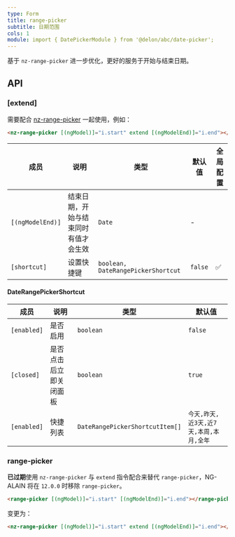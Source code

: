 ```yaml
---
type: Form
title: range-picker
subtitle: 日期范围
cols: 1
module: import { DatePickerModule } from '@delon/abc/date-picker';
---
```


基于 `nz-range-picker` 进一步优化，更好的服务于开始与结束日期。

## API

### [extend]

需要配合 [nz-range-picker](https://ng.ant.design/components/date-picker/zh#nz-range-picker) 一起使用，例如：

```html
<nz-range-picker [(ngModel)]="i.start" extend [(ngModelEnd)]="i.end"></nz-range-picker>
```

| 成员 | 说明 | 类型 | 默认值 | 全局配置 |
|----|----|----|-----|------|
| `[(ngModelEnd)]` | 结束日期，开始与结束同时有值才会生效 | `Date` | - |  |
| `[shortcut]` | 设置快捷键 | `boolean, DateRangePickerShortcut` | `false` | ✅ |

#### DateRangePickerShortcut

| 成员 | 说明 | 类型 | 默认值 |
|----|----|----|-----|
| `[enabled]` | 是否启用 | `boolean` | `false` |
| `[closed]` | 是否点击后立即关闭面板 | `boolean` | `true` |
| `[enabled]` | 快捷列表 | `DateRangePickerShortcutItem[]` | `今天,昨天,近3天,近7天,本周,本月,全年` |

### range-picker

**已过期**使用 `nz-range-picker` 与 `extend` 指令配合来替代 `range-picker`，NG-ALAIN 将在 `12.0.0` 时移除 `range-picker`。

```html
<range-picker [(ngModel)]="i.start" [(ngModelEnd)]="i.end"></range-picker>
```

变更为：

```html
<nz-range-picker [(ngModel)]="i.start" extend [(ngModelEnd)]="i.end"></nz-range-picker>
```
